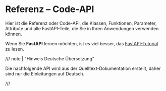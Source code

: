 # Referenz – Code-API

Hier ist die Referenz oder Code-API, die Klassen, Funktionen, Parameter, Attribute und alle FastAPI-Teile, die Sie in Ihren Anwendungen verwenden können.

Wenn Sie **FastAPI** lernen möchten, ist es viel besser, das [FastAPI-Tutorial](https://fastapi.tiangolo.com/tutorial/) zu lesen.

/// note | "Hinweis Deutsche Übersetzung"

Die nachfolgende API wird aus der Quelltext-Dokumentation erstellt, daher sind nur die Einleitungen auf Deutsch.

///

